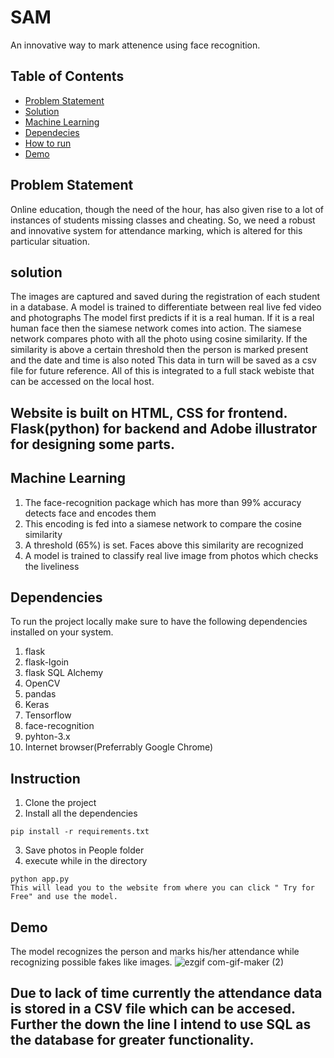# SAM
An innovative way to mark attenence using face recognition.

## Table of Contents

- [Problem Statement](#Problem-Statement)
- [Solution](#Our-solution)
- [Machine Learning](#Machine-Learning)
- [Dependecies](#Dependencies)
- [How to run](#Instruction)
- [Demo](#Demo)



## Problem Statement

Online education, though the need of the hour, has also given rise to a lot of instances of students missing classes and cheating. So, we need a robust and innovative system for attendance marking, which is altered for this particular situation.

## solution
The images are captured and saved during the registration of each student in a database.
A model is trained to differentiate between real live fed video and photographs 
The model first predicts if it is a real human. If it is a real human face then the siamese network comes into action.
The siamese network compares photo with all the photo using cosine similarity. If the similarity is above a certain threshold then the person is marked present and the date and time is also noted
This data in turn will be saved as a csv file for future reference.
All of this is integrated to a full stack webiste that can be accessed on the local host.
## Website is built on HTML, CSS for frontend. Flask(python) for backend and Adobe illustrator for designing some parts.


## Machine Learning
1. The face-recognition package which has more than 99% accuracy detects face and encodes them
2. This encoding is fed into a siamese network to compare the cosine similarity 
3. A threshold (65%) is set. Faces above this similarity are recognized
4. A model is trained to classify real live image from photos which checks the liveliness

## Dependencies

To run the project locally make sure to have the following dependencies installed on your system.

1. flask
2. flask-lgoin
3. flask SQL Alchemy
4. OpenCV
5. pandas
6. Keras
7. Tensorflow
8. face-recognition
9. pyhton-3.x
10. Internet browser(Preferrably Google Chrome)

## Instruction
1. Clone the project
2. Install all the dependencies
 ```
pip install -r requirements.txt
```
3. Save photos in People folder
4. execute while in the directory
 ```
python app.py
This will lead you to the website from where you can click " Try for Free" and use the model.
```

## Demo
The model recognizes the person and marks his/her attendance while recognizing possible fakes like images.
![ezgif com-gif-maker (2)](https://user-images.githubusercontent.com/80922064/158342796-02ddddbc-1c04-4fbf-9597-fd0db2f4717c.gif)


## Due to lack of time currently the attendance data is stored in a CSV file which can be accesed. Further the down the line I intend to use SQL as the database for greater functionality.

 

